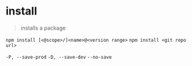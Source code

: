 # install

> installs a  package

`npm install [<@scope>/]<name>@<version range>`
`npm install <git repo url>`

`-P, --save-prod`
`-D, --save-dev`
`--no-save`